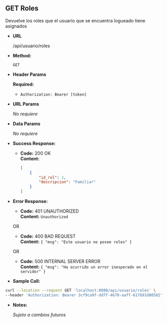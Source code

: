 **GET Roles**
----
  Devuelve los roles que el usuario que se encuentra logueado tiene asignados

* **URL**

  /api/usuario/roles

* **Method:**

  `GET`
  
*  **Header Params**

    **Required:**
   * `Authorization: Bearer [token]`

*  **URL Params**

   _No requiere_ 

* **Data Params**

   _No requiere_ 

* **Success Response:**

  * **Code:** 200 OK <br />
    **Content:**
    ```json
    [
        {
            "id_rol": 1,
            "descripcion": "Familiar"
        }
    ]
    ```
 
* **Error Response:**

  * **Code:** 401 UNAUTHORIZED <br />
    **Content:** `Unauthorized`

  OR

  * **Code:** 400 BAD REQUEST <br />
    **Content:** `{ "msg": "Este usuario no posee roles" }`

  OR

  * **Code:** 500 INTERNAL SERVER ERROR <br />
    **Content:** `{ "msg": "Ha ocurrido un error inesperado en el servidor" }`

* **Sample Call:**

```bash
curl --location --request GET 'localhost:8080/api/usuario/roles' \
--header 'Authorization: Bearer 3cf9ca9f-dd7f-4670-aaff-617691d80582'
```

* **Notes:**

  _Sujeto a cambios futuros_
